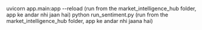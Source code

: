 uvicorn app.main:app --reload (run from the market_intelligence_hub folder, app ke andar nhi jaan hai)
python run_sentiment.py (run from the market_intelligence_hub folder, app ke andar nhi jaana hai)